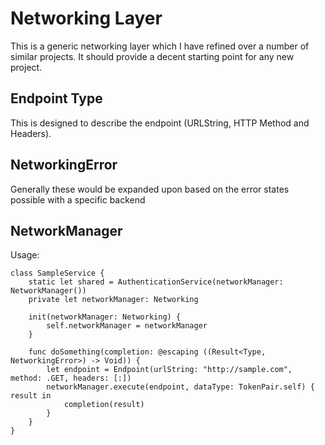 #  Networking Layer

This is a generic networking layer which I have refined over a number of similar projects. It should provide a decent starting point for 
any new project.

## Endpoint Type
This is designed to describe the endpoint (URLString, HTTP Method and Headers). 

## NetworkingError
Generally these would be expanded upon based on the error states possible with a specific backend

## NetworkManager
Usage:
```
class SampleService {
    static let shared = AuthenticationService(networkManager: NetworkManager())
    private let networkManager: Networking
    
    init(networkManager: Networking) {
        self.networkManager = networkManager
    }
    
    func doSomething(completion: @escaping ((Result<Type, NetworkingError>) -> Void)) {
        let endpoint = Endpoint(urlString: "http://sample.com", method: .GET, headers: [:])
        networkManager.execute(endpoint, dataType: TokenPair.self) { result in
            completion(result)
        }
    }
}
```




